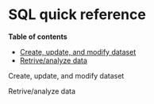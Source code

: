 
<h1> SQL quick reference</h1>

__Table of contents__
- [Create, update, and modify dataset](#cumd)
- [Retrive/analyze data](#rad)

<a name = 'cumd'>Create, update, and modify dataset</a>

Retrive/analyze data
